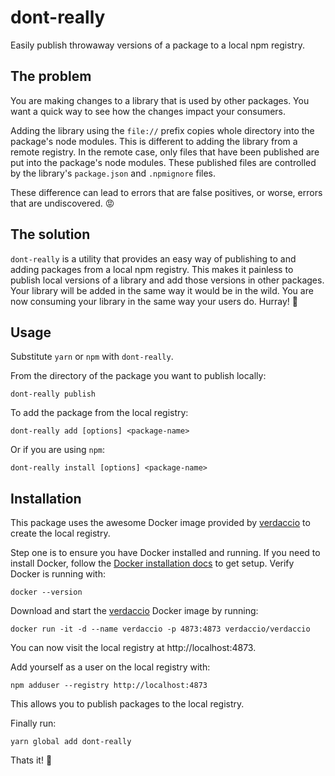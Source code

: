 # dont-really

Easily publish throwaway versions of a package to a local npm registry.

## The problem

You are making changes to a library that is used by other packages. You want a quick way to see how the changes impact your consumers.

Adding the library using the `file://` prefix copies whole directory into the package's node modules. This is different to adding the library from a remote registry. In the remote case, only files that have been published are put into the package's node modules. These published files are controlled by the library's `package.json` and `.npmignore` files.

These difference can lead to errors that are false positives, or worse, errors that are undiscovered. 😡

## The solution

`dont-really` is a utility that provides an easy way of publishing to and adding packages from a local npm registry. This makes it painless to publish local versions of a library and add those versions in other packages. Your library will be added in the same way it would be in the wild. You are now consuming your library in the same way your users do. Hurray! 🙌

## Usage

Substitute `yarn` or `npm` with `dont-really`.

From the directory of the package you want to publish locally:

```
dont-really publish
```

To add the package from the local registry:

```
dont-really add [options] <package-name>
```

Or if you are using `npm`:

```
dont-really install [options] <package-name>
```

## Installation

This package uses the awesome Docker image provided by [verdaccio](https://github.com/verdaccio/verdaccio) to create the local registry.

Step one is to ensure you have Docker installed and running. If you need to install Docker, follow the [Docker installation docs](https://docs.docker.com/install/) to get setup. Verify Docker is running with:

```
docker --version
```

Download and start the [verdaccio](https://github.com/verdaccio/verdaccio) Docker image by running:

```
docker run -it -d --name verdaccio -p 4873:4873 verdaccio/verdaccio
```

You can now visit the local registry at http://localhost:4873.

Add yourself as a user on the local registry with:

```
npm adduser --registry http://localhost:4873
```

This allows you to publish packages to the local registry.

Finally run:

```
yarn global add dont-really
```

Thats it! 🎉
